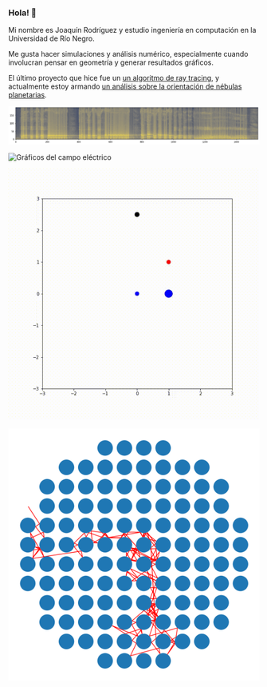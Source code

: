 ### Hola! 🖖

Mi nombre es Joaquín Rodríguez y estudio ingeniería en computación en la Universidad de Río Negro.

Me gusta hacer simulaciones y análisis numérico, especialmente cuando involucran pensar en geometría y generar resultados gráficos.

El último proyecto que hice fue un [un algoritmo de ray tracing](https://github.com/IoachimusRoderici/RayTracing), y actualmente estoy armando
[un análisis sobre la orientación de nébulas planetarias](https://github.com/IoachimusRoderici/NebulosasOrientadas).

![Un espectrograma](/espectrograma.png)

![Gráficos del campo eléctrico](/campoeléctrico.png)

![Animación de una partícula moviendose en el campo eléctrico](/electrodinámica.gif)

![un gráfico de ray tracing](https://github.com/IoachimusRoderici/RayTracing/blob/master/recorrido.png)
